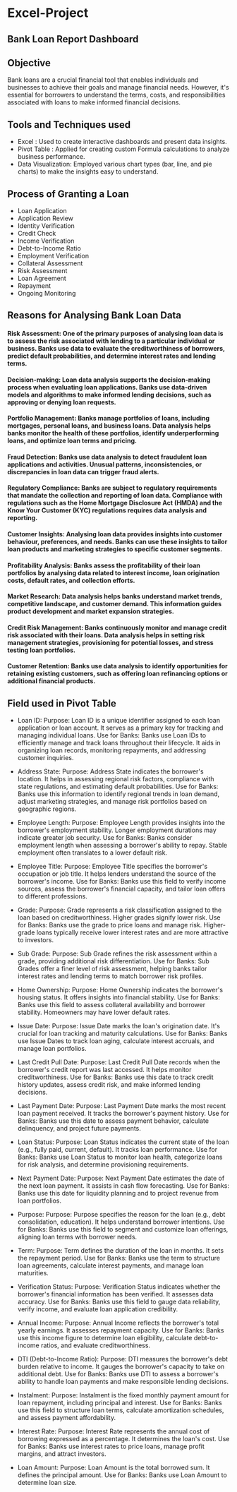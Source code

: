 # Excel-Project

## Bank Loan Report Dashboard

## Objective 

Bank loans are a crucial financial tool that enables individuals and businesses to achieve their goals and manage financial needs. However, it's essential for borrowers to understand the terms, costs, and responsibilities associated with loans to make informed financial decisions.

## Tools and Techniques used 

- Excel : Used to create interactive dashboards and present data insights.
- Pivot Table : Applied for creating custom Formula calculations to analyze business performance.
- Data Visualization: Employed various chart types (bar, line, and pie charts) to make the insights easy to understand.

## Process of Granting a Loan

- Loan Application
- Application Review
- Identity Verification
- Credit Check
- Income Verification
- Debt-to-Income Ratio 
- Employment Verification
- Collateral Assessment 
- Risk Assessment
- Loan Agreement 
- Repayment
- Ongoing Monitoring

## Reasons for Analysing Bank Loan Data

#### Risk Assessment:  One of the primary purposes of analysing loan data is to assess the risk associated with lending to a particular individual or business. Banks use data to evaluate the creditworthiness of borrowers, predict default probabilities, and determine interest rates and lending terms.

#### Decision-making:  Loan data analysis supports the decision-making process when evaluating loan applications. Banks use data-driven models and algorithms to make informed lending decisions, such as approving or denying loan requests.

#### Portfolio Management:  Banks manage portfolios of loans, including mortgages, personal loans, and business loans. Data analysis helps banks monitor the health of these portfolios, identify underperforming loans, and optimize loan terms and pricing.

#### Fraud Detection:  Banks use data analysis to detect fraudulent loan applications and activities. Unusual patterns, inconsistencies, or discrepancies in loan data can trigger fraud alerts.

#### Regulatory Compliance:  Banks are subject to regulatory requirements that mandate the collection and reporting of loan data. Compliance with regulations such as the Home Mortgage Disclosure Act (HMDA) and the Know Your Customer (KYC) regulations requires data analysis and reporting.

#### Customer Insights:  Analysing loan data provides insights into customer behaviour, preferences, and needs. Banks can use these insights to tailor loan products and marketing strategies to specific customer segments.

#### Profitability Analysis:  Banks assess the profitability of their loan portfolios by analysing data related to interest income, loan origination costs, default rates, and collection efforts.

#### Market Research:  Data analysis helps banks understand market trends, competitive landscape, and customer demand. This information guides product development and market expansion strategies.

#### Credit Risk Management:  Banks continuously monitor and manage credit risk associated with their loans. Data analysis helps in setting risk management strategies, provisioning for potential losses, and stress testing loan portfolios.

#### Customer Retention:  Banks use data analysis to identify opportunities for retaining existing customers, such as offering loan refinancing options or additional financial products.

## Field used in Pivot Table 

- Loan ID:
Purpose: Loan ID is a unique identifier assigned to each loan application or loan account. It serves as a primary key for tracking and managing individual loans.
Use for Banks: Banks use Loan IDs to efficiently manage and track loans throughout their lifecycle. It aids in organizing loan records, monitoring repayments, and addressing customer inquiries.

- Address State:
Purpose: Address State indicates the borrower's location. It helps in assessing regional risk factors, compliance with state regulations, and estimating default probabilities.
Use for Banks: Banks use this information to identify regional trends in loan demand, adjust marketing strategies, and manage risk portfolios based on geographic regions.

- Employee Length:
Purpose: Employee Length provides insights into the borrower's employment stability. Longer employment durations may indicate greater job security.
Use for Banks: Banks consider employment length when assessing a borrower's ability to repay. Stable employment often translates to a lower default risk.

- Employee Title:
Purpose: Employee Title specifies the borrower's occupation or job title. It helps lenders understand the source of the borrower's income.
Use for Banks: Banks use this field to verify income sources, assess the borrower's financial capacity, and tailor loan offers to different professions.

- Grade:
Purpose: Grade represents a risk classification assigned to the loan based on creditworthiness. Higher grades signify lower risk.
Use for Banks: Banks use the grade to price loans and manage risk. Higher-grade loans typically receive lower interest rates and are more attractive to investors.

- Sub Grade:
Purpose: Sub Grade refines the risk assessment within a grade, providing additional risk differentiation.
Use for Banks: Sub Grades offer a finer level of risk assessment, helping banks tailor interest rates and lending terms to match borrower risk profiles.

- Home Ownership:
Purpose: Home Ownership indicates the borrower's housing status. It offers insights into financial stability.
Use for Banks: Banks use this field to assess collateral availability and borrower stability. Homeowners may have lower default rates.

- Issue Date:
Purpose: Issue Date marks the loan's origination date. It's crucial for loan tracking and maturity calculations.
Use for Banks: Banks use Issue Dates to track loan aging, calculate interest accruals, and manage loan portfolios.

- Last Credit Pull Date:
Purpose: Last Credit Pull Date records when the borrower's credit report was last accessed. It helps monitor creditworthiness.
Use for Banks: Banks use this date to track credit history updates, assess credit risk, and make informed lending decisions.

- Last Payment Date:
Purpose: Last Payment Date marks the most recent loan payment received. It tracks the borrower's payment history.
Use for Banks: Banks use this date to assess payment behavior, calculate delinquency, and project future payments.

- Loan Status:
Purpose: Loan Status indicates the current state of the loan (e.g., fully paid, current, default). It tracks loan performance.
Use for Banks: Banks use Loan Status to monitor loan health, categorize loans for risk analysis, and determine provisioning requirements.

- Next Payment Date:
Purpose: Next Payment Date estimates the date of the next loan payment. It assists in cash flow forecasting.
Use for Banks: Banks use this date for liquidity planning and to project revenue from loan portfolios.

- Purpose:
Purpose: Purpose specifies the reason for the loan (e.g., debt consolidation, education). It helps understand borrower intentions.
Use for Banks: Banks use this field to segment and customize loan offerings, aligning loan terms with borrower needs.

- Term:
Purpose: Term defines the duration of the loan in months. It sets the repayment period.
Use for Banks: Banks use the term to structure loan agreements, calculate interest payments, and manage loan maturities.

- Verification Status:
Purpose: Verification Status indicates whether the borrower's financial information has been verified. It assesses data accuracy.
Use for Banks: Banks use this field to gauge data reliability, verify income, and evaluate loan application credibility.

- Annual Income:
Purpose: Annual Income reflects the borrower's total yearly earnings. It assesses repayment capacity.
Use for Banks: Banks use this income figure to determine loan eligibility, calculate debt-to-income ratios, and evaluate creditworthiness.

- DTI (Debt-to-Income Ratio):
Purpose: DTI measures the borrower's debt burden relative to income. It gauges the borrower's capacity to take on additional debt.
Use for Banks: Banks use DTI to assess a borrower's ability to handle loan payments and make responsible lending decisions.

- Instalment:
Purpose: Instalment is the fixed monthly payment amount for loan repayment, including principal and interest.
Use for Banks: Banks use this field to structure loan terms, calculate amortization schedules, and assess payment affordability.

- Interest Rate:
Purpose: Interest Rate represents the annual cost of borrowing expressed as a percentage. It determines the loan's cost.
Use for Banks: Banks use interest rates to price loans, manage profit margins, and attract investors.

- Loan Amount:
Purpose: Loan Amount is the total borrowed sum. It defines the principal amount.
Use for Banks: Banks use Loan Amount to determine loan size.





